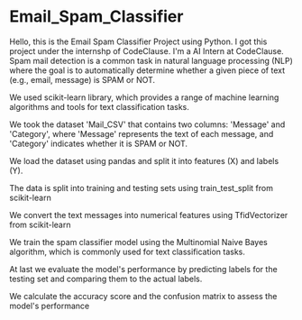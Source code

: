 # Email_Spam_Classifier

Hello, this is the Email Spam Classifier Project using Python. I got this project under the internshp of CodeClause. I'm a AI Intern at CodeClause. Spam mail detection is a common task in natural language processing (NLP) where the goal is to automatically determine whether a given piece of text (e.g., email, message) is SPAM or NOT.

We used scikit-learn library, which provides a range of machine learning algorithms and tools for text classification tasks.

We took the dataset 'Mail_CSV' that contains two columns: 'Message' and 'Category', where 'Message' represents the text of each message, and 'Category' indicates whether it is SPAM or NOT.

We load the dataset using pandas and split it into features (X) and labels (Y).

The data is split into training and testing sets using train_test_split from scikit-learn

We convert the text messages into numerical features using TfidVectorizer from scikit-learn

We train the spam classifier model using the Multinomial Naive Bayes algorithm, which is commonly used for text classification tasks.

At last we evaluate the model's performance by predicting labels for the testing set and comparing them to the actual labels.

We calculate the accuracy score and the confusion matrix to assess the model's performance
